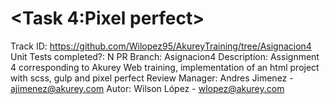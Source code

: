 
# <Task 4:Pixel perfect>
Track ID: https://github.com/Wilopez95/AkureyTraining/tree/Asignacion4
Unit Tests completed?: N
PR Branch: Asignacion4
Description: Assignment 4 corresponding to Akurey Web training, implementation of an html project with scss, gulp and pixel perfect
Review Manager: Andres Jimenez - ajimenez@akurey.com
Autor: Wilson López - wlopez@akurey.com
